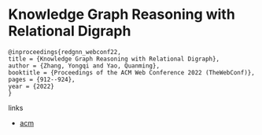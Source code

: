# Knowledge Graph Reasoning with Relational Digraph

```
@inproceedings{redgnn_webconf22,
title = {Knowledge Graph Reasoning with Relational Digraph},
author = {Zhang, Yongqi and Yao, Quanming},
booktitle = {Proceedings of the ACM Web Conference 2022 (TheWebConf)},
pages = {912--924},
year = {2022}
}
```

links
- [acm](https://dl.acm.org/doi/10.1145/3485447.3512008)
